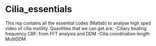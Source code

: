 # Cilia_essentials
This rep contains all the essential codes (Matlab) to analyse high sped video of cilia motility. 
Quantities that we can get are:
-Ciliary beating frequency CBF:
from FFT analysis and DDM
-Cilia coordination length
MultiDDM

